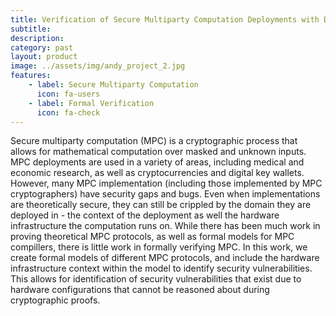 ```yaml
---
title: Verification of Secure Multiparty Computation Deployments with Domain Context
subtitle: 
description: 
category: past
layout: product
image: ../assets/img/andy_project_2.jpg
features:
    - label: Secure Multiparty Computation
      icon: fa-users
    - label: Formal Verification
      icon: fa-check
---
```


Secure multiparty computation (MPC) is a cryptographic process that allows for mathematical computation over masked and unknown inputs.
MPC deployments are used in a variety of areas, including medical and economic research, as well as cryptocurrencies and digital key wallets.
However, many MPC implementation (including those implemented by MPC cryptographers) have security gaps and bugs.
Even when implementations are theoretically secure, they can still be crippled by the domain they are deployed in - the context of the deployment as well the hardware infrastructure the computation runs on.
While there has been much work in proving theoretical MPC protocols, as well as formal models for MPC compillers, there is little work in formally verifying MPC.
In this work, we create formal models of different MPC protocols, and include the hardware infrastructure context within the model to identify security vulnerabilities.
This allows for identification of security vulnerabilities that exist due to hardware configurations that cannot be reasoned about during cryptographic proofs.
